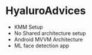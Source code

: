 # HyaluroAdvices
* KMM Setup 
* No Shared architecture setup
* Android MVVM Architecture
* ML face detection app
